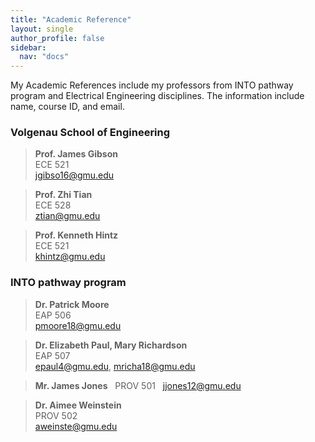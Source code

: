 ```yaml
---
title: "Academic Reference"
layout: single
author_profile: false
sidebar:
  nav: "docs"
---
```

My Academic References include my professors from INTO pathway program and Electrical Engineering disciplines. The information include name, course ID, and email.

### Volgenau School of Engineering

> **Prof. James Gibson**  
ECE 521  
jgibso16@gmu.edu  

> **Prof. Zhi Tian**  
ECE 528  
ztian@gmu.edu  

> **Prof. Kenneth Hintz**  
ECE 521  
khintz@gmu.edu  

### INTO pathway program

> **Dr. Patrick Moore**  
EAP 506  
pmoore18@gmu.edu  

> **Dr. Elizabeth Paul, Mary Richardson**  
EAP 507  
epaul4@gmu.edu, mricha18@gmu.edu  

> **Mr. James Jones**  
PROV 501  
jjones12@gmu.edu  

> **Dr. Aimee Weinstein**  
PROV 502  
aweinste@gmu.edu  

